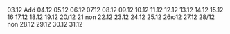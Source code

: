 03.12 Add
04.12
05.12
06.12
07.12
08.12
09.12
10.12
11.12
12.12
13.12
14.12
15.12
16
17.12
18.12
19.12
20/12
21 non
22.12
23.12
24.12
25.12
26ю12
27.12
28/12 non
28.12
29.12
30.12
31.12
